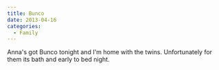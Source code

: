 ```yaml
---
title: Bunco
date: 2013-04-16
categories: 
  - Family
---
```


Anna's got Bunco tonight and I'm home with the twins. Unfortunately for them its bath and early to bed night.

